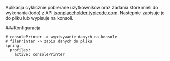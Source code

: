 Aplikacja cyklicznie pobierane uzytkownikow oraz zadania które mieli do wykonania(todo) z API [jsonplaceholder.typicode.com](https://jsonplaceholder.typicode.com). 
Następnie zapisuje je do pliku lub wypisuje na konsoli.

###Konfiguracja
```
# consolePrinter -> wypisywanie danych na konsole
# filePrinter -> zapis danych do pliku
spring:
  profiles:
    active: consolePrinter
```
